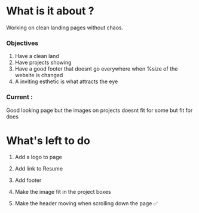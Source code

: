 #  What is it about ?

Working on clean landing pages without chaos.


### Objectives 

1. Have a clean land
2. Have projects showing
3. Have a good footer that doesnt go everywhere when %size of the website is changed
4. A inviting esthetic is what attracts the eye


### Current :

Good looking page but the images on projects doesnt fit for some but fit for does

# What's left to do  

1. Add a logo to page

2. Add link to Resume

3. Add footer

4. Make the image fit in the project boxes

5.  Make the header moving when scrolling down the page ✅

